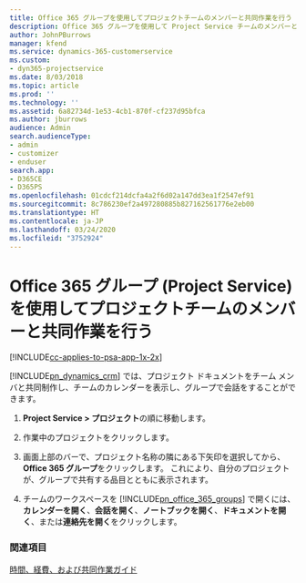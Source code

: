 ```yaml
---
title: Office 365 グループを使用してプロジェクトチームのメンバーと共同作業を行う
description: Office 365 グループを使用して Project Service チームのメンバーと共同作業する方法
author: JohnPBurrows
manager: kfend
ms.service: dynamics-365-customerservice
ms.custom:
- dyn365-projectservice
ms.date: 8/03/2018
ms.topic: article
ms.prod: ''
ms.technology: ''
ms.assetid: 6a82734d-1e53-4cb1-870f-cf237d95bfca
ms.author: jburrows
audience: Admin
search.audienceType:
- admin
- customizer
- enduser
search.app:
- D365CE
- D365PS
ms.openlocfilehash: 01cdcf214dcfa4a2f6d02a147dd3ea1f2547ef91
ms.sourcegitcommit: 8c786230ef2a497280885b827162561776e2eb00
ms.translationtype: HT
ms.contentlocale: ja-JP
ms.lasthandoff: 03/24/2020
ms.locfileid: "3752924"
---
```

# <a name="collaborate-with-your-project-team-members-with-office-365-groups-project-service"></a>Office 365 グループ (Project Service) を使用してプロジェクトチームのメンバーと共同作業を行う

[!INCLUDE[cc-applies-to-psa-app-1x-2x](../includes/cc-applies-to-psa-app-1x-2x.md)]

[!INCLUDE[pn_dynamics_crm](../includes/pn-dynamics-crm.md)] では、プロジェクト ドキュメントをチーム メンバと共同制作し、チームのカレンダーを表示し、グループで会話をすることができます。  
  
1. **Project Service > プロジェクト**の順に移動します。  
  
2. 作業中のプロジェクトをクリックします。  
  
3. 画面上部のバーで、プロジェクト名称の隣にある下矢印を選択してから、 **Office 365 グループ**をクリックします。 これにより、自分のプロジェクトが、グループで共有する品目とともに表示されます。  
  
4. チームのワークスペースを [!INCLUDE[pn_office_365_groups](../includes/pn-office-365-groups.md)] で開くには、**カレンダーを開く**、**会話を開く**、**ノートブックを開く**、**ドキュメントを開く**、または**連絡先を開く**をクリックします。  
  
### <a name="see-also"></a>関連項目  
 [時間、経費、および共同作業ガイド](../project-service/time-expense-collaboration-guide.md)
